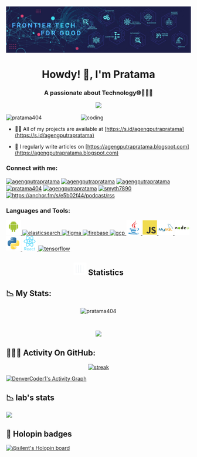 ![logo](https://github.com/pratama404/homepagegithub/blob/main/1674547234690.jpg)
<h1 align="center">Howdy! 👋, I'm Pratama</h1>
<h3 align="center">A passionate about Technology🌐👨🏻‍💻</h3>
<p align="center">
<a href="https://github.com/DenverCoder1/readme-typing-svg">
<img src="https://readme-typing-svg.demolab.com?font=Fira+Code&pause=1000&color=F73D3D&width=435&lines=Always+deliver+more+than+expected+%F0%9F%93%B2;Think+outside+and+do+something+%F0%9F%97%83%EF%B8%8F;Renewable+solution+troubleshooter+%F0%9F%8C%8F"></a>
</p>
<img align="right" alt="coding" width="300" src="https://github.com/pratama404/homepagegithub/blob/main/giphy-downsized-large.gif">
<p align="left"> <img src="https://komarev.com/ghpvc/?username=pratama404&label=Profile%20views&color=0e75b6&style=flat" alt="pratama404" /> </p>

- 👨‍💻 All of my projects are available at [https://s.id/agengputrapratama](https://s.id/agengputrapratama)

- 📝 I regularly write articles on [https://agengputrapratama.blogspot.com](https://agengputrapratama.blogspot.com)

<h3 align="left">Connect with me:</h3>
<p align="left">
<a href="https://linkedin.com/in/agengputrapratama" target="blank"><img align="center" src="https://raw.githubusercontent.com/rahuldkjain/github-profile-readme-generator/master/src/images/icons/Social/linked-in-alt.svg" alt="agengputrapratama" height="30" width="40" /></a>
<a href="https://fb.com/agengputrapratama" target="blank"><img align="center" src="https://raw.githubusercontent.com/rahuldkjain/github-profile-readme-generator/master/src/images/icons/Social/facebook.svg" alt="agengputrapratama" height="30" width="40" /></a>
<a href="https://instagram.com/agengputrapratama" target="blank"><img align="center" src="https://raw.githubusercontent.com/rahuldkjain/github-profile-readme-generator/master/src/images/icons/Social/instagram.svg" alt="agengputrapratama" height="30" width="40" /></a>
<a href="https://dribbble.com/pratama404" target="blank"><img align="center" src="https://raw.githubusercontent.com/rahuldkjain/github-profile-readme-generator/master/src/images/icons/Social/dribbble.svg" alt="pratama404" height="30" width="40" /></a>
<a href="https://www.youtube.com/c/agengputrapratama" target="blank"><img align="center" src="https://raw.githubusercontent.com/rahuldkjain/github-profile-readme-generator/master/src/images/icons/Social/youtube.svg" alt="agengputrapratama" height="30" width="40" /></a>
<a href="https://discord.gg/smyth7890" target="blank"><img align="center" src="https://raw.githubusercontent.com/rahuldkjain/github-profile-readme-generator/master/src/images/icons/Social/discord.svg" alt="smyth7890" height="30" width="40" /></a>
<a href="/https://anchor.fm/s/e5b02f44/podcast/rss" target="blank"><img align="center" src="https://raw.githubusercontent.com/rahuldkjain/github-profile-readme-generator/master/src/images/icons/Social/rss.svg" alt="https://anchor.fm/s/e5b02f44/podcast/rss" height="30" width="40" /></a>
</p>

<h3 align="left">Languages and Tools:</h3>
<p align="left"> <a href="https://developer.android.com" target="_blank" rel="noreferrer"> <img src="https://raw.githubusercontent.com/devicons/devicon/master/icons/android/android-original-wordmark.svg" alt="android" width="40" height="40"/> </a> <a href="https://www.elastic.co" target="_blank" rel="noreferrer"> <img src="https://www.vectorlogo.zone/logos/elastic/elastic-icon.svg" alt="elasticsearch" width="40" height="40"/> </a> <a href="https://www.figma.com/" target="_blank" rel="noreferrer"> <img src="https://www.vectorlogo.zone/logos/figma/figma-icon.svg" alt="figma" width="40" height="40"/> </a> <a href="https://firebase.google.com/" target="_blank" rel="noreferrer"> <img src="https://www.vectorlogo.zone/logos/firebase/firebase-icon.svg" alt="firebase" width="40" height="40"/> </a> <a href="https://cloud.google.com" target="_blank" rel="noreferrer"> <img src="https://www.vectorlogo.zone/logos/google_cloud/google_cloud-icon.svg" alt="gcp" width="40" height="40"/> </a> <a href="https://www.java.com" target="_blank" rel="noreferrer"> <img src="https://raw.githubusercontent.com/devicons/devicon/master/icons/java/java-original.svg" alt="java" width="40" height="40"/> </a> <a href="https://developer.mozilla.org/en-US/docs/Web/JavaScript" target="_blank" rel="noreferrer"> <img src="https://raw.githubusercontent.com/devicons/devicon/master/icons/javascript/javascript-original.svg" alt="javascript" width="40" height="40"/> </a> <a href="https://www.mysql.com/" target="_blank" rel="noreferrer"> <img src="https://raw.githubusercontent.com/devicons/devicon/master/icons/mysql/mysql-original-wordmark.svg" alt="mysql" width="40" height="40"/> </a> <a href="https://nodejs.org" target="_blank" rel="noreferrer"> <img src="https://raw.githubusercontent.com/devicons/devicon/master/icons/nodejs/nodejs-original-wordmark.svg" alt="nodejs" width="40" height="40"/> </a> <a href="https://www.python.org" target="_blank" rel="noreferrer"> <img src="https://raw.githubusercontent.com/devicons/devicon/master/icons/python/python-original.svg" alt="python" width="40" height="40"/> </a> <a href="https://reactjs.org/" target="_blank" rel="noreferrer"> <img src="https://raw.githubusercontent.com/devicons/devicon/master/icons/react/react-original-wordmark.svg" alt="react" width="40" height="40"/> </a> <a href="https://www.tensorflow.org" target="_blank" rel="noreferrer"> <img src="https://www.vectorlogo.zone/logos/tensorflow/tensorflow-icon.svg" alt="tensorflow" width="40" height="40"/> </a> </p>

<h2 align="center"><img src="stats.gif" width="35px"/><b> Statistics </b></h2>

## 📉 My Stats:

<p align="center">
  <img align="center" src="https://github-readme-stats.vercel.app/api/top-langs?username=pratama404&show_icons=true&locale=en&layout=compact&theme=dark&hide_border=true" alt="pratama404" /></p><br>

<p align="center">
<img height="200px" src="https://github-readme-stats.vercel.app/api?username=pratama404&hide_border=true&show_icons=true&count_private=true&theme=gruvbox&bg_color=151515">
</p>

## 🧑🏻‍💻 Activity On GitHub:

<p align="center">
  <a href="https://github.com/pratama404">      
<img title="stats" alt="streak" src="https://github-readme-streak-stats.herokuapp.com/?user=Thinkright20&theme=dark&hide_border=true&stroke=f53b3b"/>
</a> 
</p>


  <a href="https://github.com/pratama404/github-readme-activity-graph"><img alt="DenverCoder1's Activity Graph" src="https://github-readme-activity-graph.vercel.app/graph/?username=pratama404&bg_color=1F222E&color=F8D866&line=F85D7F&point=FFFFFF&hide_border=true" /></a>
  
## 📉 lab's stats

<a href="https://stats.hyochan.dev/en/stats/pratama404"><img src="https://stats.hyochan.dev/api/github-stats?login=pratama404" width="600" /></a>

## 📛 Holopin badges
[![@silent's Holopin board](https://holopin.me/silent)](https://holopin.io/@silent)


<!--
<p align="left"> <img src="https://komarev.com/ghpvc/?username=sendhyrama&label=Profile%20views&color=0e75b6&style=flat" alt="sendhyrama" /> </p>
 <h4 align="left">I'm an undergraduate student of information system and an aspiring web and mobile app developer. I'm currently learning back-end and multi-platform development besides studying university courses as part of my degree.<p> </h4><hr> 

<p align="left"> <img src="https://komarev.com/ghpvc/?username=sendhyrama&label=Profile%20views&color=0e75b6&style=flat" alt="sendhyrama" /> </p>

<h4>- 👨‍💻 All of my projects & experiences are available at <a href="https://sendhyrama.github.io/">sendhyrama.github.io</a> (under development)</h4>

<h4>- 📝 I regularly write articles on <a href="https://sendhyrama.medium.com/">sendhyrama.medium.com</a></h4>

<h4>- 📫 Drop a message to <a href="mailto:sendhyrama@gmail.com/">sendhyrama@gmail.com</a></h4>

<h4>- ✨ Check out my dev.to page <a href="https://dev.to/sendhyrama/">dev.to/sendhyrama</a></h4>

<hr><h3>📌 Note : </h3>
<h4>Top languages doesn't indicate my skill level or something like that, it's a Github metric of which languages i have the most public code on Github</h4>

**sendhyrama/sendhyrama** is a ✨ _special_ ✨ repository because its `README.md` (this file) appears on your GitHub profile.

Here are some ideas to get you started:

- 🔭 I’m currently working on ...
- 🌱 I’m currently learning ...
- 👯 I’m looking to collaborate on ...
- 🤔 I’m looking for help with ...
- 💬 Ask me about ...
- 📫 How to reach me: ...
- 😄 Pronouns: ...
- ⚡ Fun fact: ...


